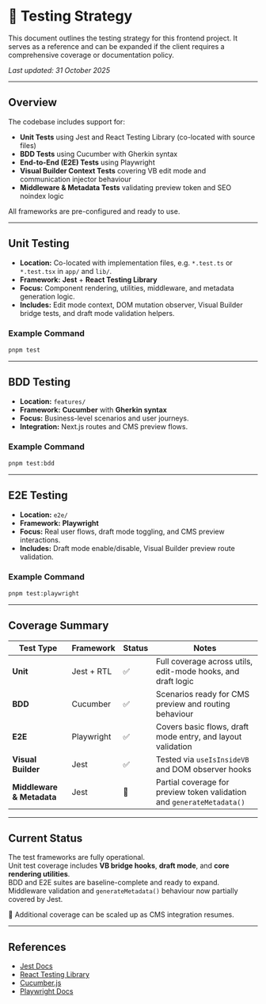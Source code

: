 # 🧪 Testing Strategy

This document outlines the testing strategy for this frontend project. It serves as a reference and can be expanded if the client requires a comprehensive coverage or documentation policy.

_Last updated: 31 October 2025_

---

## Overview

The codebase includes support for:

- **Unit Tests** using Jest and React Testing Library (co-located with source files)  
- **BDD Tests** using Cucumber with Gherkin syntax  
- **End-to-End (E2E) Tests** using Playwright  
- **Visual Builder Context Tests** covering VB edit mode and communication injector behaviour  
- **Middleware & Metadata Tests** validating preview token and SEO noindex logic

All frameworks are pre-configured and ready to use.

---

## Unit Testing

- **Location:** Co-located with implementation files, e.g. `*.test.ts` or `*.test.tsx` in `app/` and `lib/`.  
- **Framework:** **Jest** + **React Testing Library**  
- **Focus:** Component rendering, utilities, middleware, and metadata generation logic.  
- **Includes:** Edit mode context, DOM mutation observer, Visual Builder bridge tests, and draft mode validation helpers.

### Example Command

```bash
pnpm test
```

---

## BDD Testing

- **Location:** `features/`  
- **Framework:** **Cucumber** with **Gherkin syntax**  
- **Focus:** Business-level scenarios and user journeys.  
- **Integration:** Next.js routes and CMS preview flows.

### Example Command

```bash
pnpm test:bdd
```

---

## E2E Testing

- **Location:** `e2e/`  
- **Framework:** **Playwright**  
- **Focus:** Real user flows, draft mode toggling, and CMS preview interactions.  
- **Includes:** Draft mode enable/disable, Visual Builder preview route validation.

### Example Command

```bash
pnpm test:playwright
```

---

## Coverage Summary

| Test Type | Framework | Status | Notes |
| ---------- | ---------- | ------- | ------ |
| **Unit** | Jest + RTL | ✅ | Full coverage across utils, edit-mode hooks, and draft logic |
| **BDD** | Cucumber | ✅ | Scenarios ready for CMS preview and routing behaviour |
| **E2E** | Playwright | ✅ | Covers basic flows, draft mode entry, and layout validation |
| **Visual Builder** | Jest | ✅ | Tested via `useIsInsideVB` and DOM observer hooks |
| **Middleware & Metadata** | Jest | 🔄 | Partial coverage for preview token validation and `generateMetadata()` |

---

## Current Status

The test frameworks are fully operational.  
Unit test coverage includes **VB bridge hooks**, **draft mode**, and **core rendering utilities**.  
BDD and E2E suites are baseline-complete and ready to expand.  
Middleware validation and `generateMetadata()` behaviour now partially covered by Jest.

📌 Additional coverage can be scaled up as CMS integration resumes.

---

## References

- [Jest Docs](https://jestjs.io/)  
- [React Testing Library](https://testing-library.com/docs/react-testing-library/intro/)  
- [Cucumber.js](https://github.com/cucumber/cucumber-js)  
- [Playwright Docs](https://playwright.dev/)
